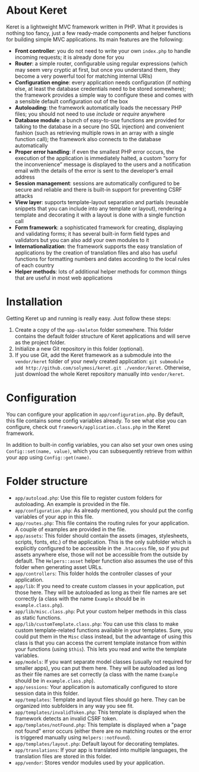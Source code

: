 About Keret
===========

Keret is a lightweight MVC framework written in PHP. What it provides is nothing too fancy, just a few ready-made components and helper functions for building simple MVC applications. Its main features are the following:

* **Front controller**: you do not need to write your own `index.php` to handle incoming requests; it is already done for you
* **Router**: a simple router, configurable using regular expressions (which may seem very cryptic at first, but once you understand them, they become a very powerful tool for matching internal URIs)
* **Configuration engine**: every application needs configuration (if nothing else, at least the database credentials need to be stored somewhere); the framework provides a simple way to configure these and comes with a sensible default configuration out of the box
* **Autoloading**: the framework automatically loads the necessary PHP files; you should not need to use *include* or *require* anywhere
* **Database module**: a bunch of easy-to-use functions are provided for talking to the database in a secure (no SQL injection) and convenient fashion (such as retrieving multiple rows in an array with a single function call); the framework also connects to the database automatically
* **Proper error handling**: if even the smallest PHP error occurs, the execution of the application is immediately halted, a custom “sorry for the inconvenience” message is displayed to the users and a notification email with the details of the error is sent to the developer’s email address
* **Session management**: sessions are automatically configured to be secure and reliable and there is built-in support for preventing CSRF attacks
* **View layer**: supports template-layout separation and partials (reusable snippets that you can include into any template or layout), rendering a template and decorating it with a layout is done with a single function call
* **Form framework**: a sophisticated framework for creating, displaying and validating forms; it has several built-in form field types and validators but you can also add your own modules to it
* **Internationalization**: the framework supports the easy translation of applications by the creation of translation files and also has useful functions for formatting numbers and dates according to the local rules of each country
* **Helper methods**: lots of additional helper methods for common things that are useful in most web applications

Installation
============

Getting Keret up and running is really easy. Just follow these steps:

1. Create a copy of the `app-skeleton` folder somewhere. This folder contains the default folder structure of Keret applications and will serve as the project folder.
2. Initialize a new Git repository in this folder (optional).
3. If you use Git, add the Keret framework as a submodule into the `vendor/keret` folder of your newly created application: `git submodule add http://github.com/solymosi/keret.git ./vendor/keret`. Otherwise, just download the whole Keret repository manually into `vendor/keret`.

Configuration
=============

You can configure your application in `app/configuration.php`. By default, this file contains some config variables already. To see what else you can configure, check out `framework/application.class.php` in the Keret framework.

In addition to built-in config variables, you can also set your own ones using `Config::set(name, value)`, which you can subsequently retrieve from within your app using `Config::get(name)`.

Folder structure
================

* `app/autoload.php`: Use this file to register custom folders for autoloading. An example is provided in the file.
* `app/configuration.php`: As already mentioned, you should put the config variables of your app in this file.
* `app/routes.php`: This file contains the routing rules for your application. A couple of examples are provided in the file.
* `app/assets`: This folder should contain the assets (images, stylesheets, scripts, fonts, etc.) of the application. This is the only subfolder which is explicitly configured to be accessible in the `.htaccess` file, so if you put assets anywhere else, those will not be accessible from the outside by default. The `Helpers::asset` helper function also assumes the use of this folder when generating asset URLs.
* `app/controllers`: This folder holds the controller classes of your application.
* `app/lib`: If you need to create custom classes in your application, put those here. They will be autoloaded as long as their file names are set correctly (a class with the name `Example` should be in `example.class.php`).
* `app/lib/misc.class.php`: Put your custom helper methods in this class as static functions.
* `app/lib/customTemplate.class.php`: You can use this class to make custom template-related functions available in your templates. Sure, you could put them in the `Misc` class instead, but the advantage of using this class is that you can access the current template instance from within your functions (using `$this`). This lets you read and write the template variables.
* `app/models`: If you want separate model classes (usually not required for smaller apps), you can put them here. They will be autoloaded as long as their file names are set correctly (a class with the name `Example` should be in `example.class.php`).
* `app/sessions`: Your application is automatically configured to store session data in this folder.
* `app/templates`: Template and layout files should go here. They can be organized into subfolders in any way you see fit.
* `app/templates/invalidToken.php`: This template is displayed when the framework detects an invalid CSRF token.
* `app/templates/notFound.php`: This template is displayed when a "page not found" error occurs (either there are no matching routes or the error is triggered manually using `Helpers::notFound`).
* `app/templates/layout.php`: Default layout for decorating templates.
* `app/translations`: If your app is translated into multiple languages, the translation files are stored in this folder.
* `app/vendor`: Stores vendor modules used by your application.